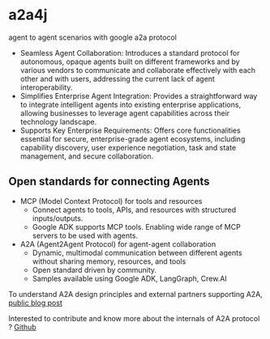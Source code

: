 # a2a4j

agent to agent scenarios with google a2a protocol

* Seamless Agent Collaboration: Introduces a standard protocol for autonomous, opaque agents built on different
  frameworks
  and by various vendors to communicate and collaborate effectively with each other and with users, addressing the
  current
  lack of agent interoperability.
* Simplifies Enterprise Agent Integration: Provides a straightforward way to integrate intelligent agents into existing
  enterprise applications, allowing businesses to leverage agent capabilities across their technology landscape.
* Supports Key Enterprise Requirements: Offers core functionalities essential for secure, enterprise-grade agent
  ecosystems, including capability discovery, user experience negotiation, task and state management, and secure
  collaboration.

## Open standards for connecting Agents

* MCP (Model Context Protocol) for tools and resources
    * Connect agents to tools, APIs, and resources with structured inputs/outputs.
    * Google ADK supports MCP tools. Enabling wide range of MCP servers to be used with agents.
* A2A (Agent2Agent Protocol) for agent-agent collaboration
    * Dynamic, multimodal communication between different agents without sharing memory, resources, and tools
    * Open standard driven by community.
    * Samples available using Google ADK, LangGraph, Crew.AI

To understand A2A design principles and external partners supporting
A2A, [public blog post](https://developers.googleblog.com/en/a2a-a-new-era-of-agent-interoperability/)

Interested to contribute and know more about the internals of A2A protocol ? [Github](https://github.com/google/A2A)